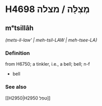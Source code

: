 # H4698 מְצִלָּה / מצלה

## mᵉtsillâh

_(mets-il-law' | meh-tsil-LAW | meh-tsee-LA)_

### Definition

from H6750; a tinkler, i.e., a bell; bell; n-f

- bell

### See also

[[H2950|H2950 טפל]]
